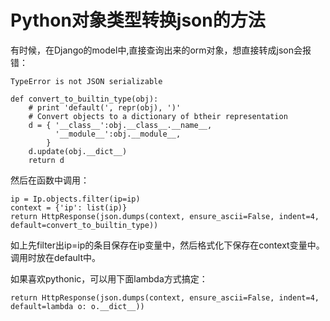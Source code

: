 # Python对象类型转换json的方法


有时候，在Django的model中,直接查询出来的orm对象，想直接转成json会报错：


```
TypeError is not JSON serializable
```


```
def convert_to_builtin_type(obj):
    # print 'default(', repr(obj), ')'
    # Convert objects to a dictionary of btheir representation
    d = { '__class__':obj.__class__.__name__,
          '__module__':obj.__module__,
        }
    d.update(obj.__dict__)
    return d
```

然后在函数中调用：


```
ip = Ip.objects.filter(ip=ip)
context = {'ip': list(ip)}
return HttpResponse(json.dumps(context, ensure_ascii=False, indent=4, default=convert_to_builtin_type))
```

如上先filter出ip=ip的条目保存在ip变量中，然后格式化下保存在context变量中。调用时放在default中。

如果喜欢pythonic，可以用下面lambda方式搞定：


```
return HttpResponse(json.dumps(context, ensure_ascii=False, indent=4, default=lambda o: o.__dict__))
```



